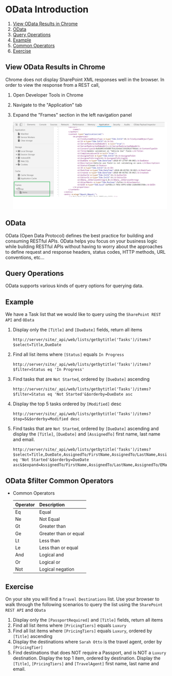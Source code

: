 # OData Introduction

1. [View OData Results in Chrome](#-View-OData-Results-in-Chrome)
2. [OData](#-OData)
3. [Query Operations](#-Query-Operations)
4. [Example](#-Example)
5. [Common Operators](#-OData-$filter-Common-Operators)
6. [Exercise](#-Exercise)

## View OData Results in Chrome
Chrome does not display SharePoint XML responses well in the browser. In order to view the response from a REST call,
1. Open Developer Tools in Chrome
2. Navigate to the "Application" tab
3. Expand the "Frames" section in the left navigation panel

    ![alt text](./ODataResponse-Chrome.png "Chrome XML")

## OData
OData (Open Data Protocol) defines the best practice for building and consuming RESTful APIs. OData helps you focus on your business logic while building RESTful APIs without having to worry about the approaches to define request and response headers, status codes, HTTP methods, URL conventions, etc...

## Query Operations
OData supports various kinds of query options for querying data.

## Example
We have a Task list that we would like to query using the `SharePoint REST API` and `OData`

1. Display only the `[Title]` and `[DueDate]` fields, return all items

    ```
    http://server/site/_api/web/lists/getbytitle('Tasks')/items?$select=Title,DueDate
    ```

2. Find all list items where `[Status]` equals `In Progress`

    ```
    http://server/site/_api/web/lists/getbytitle('Tasks')/items?$filter=Status eq 'In Progress'
    ```

3. Find tasks that are `Not Started`, ordered by `[DueDate]` ascending

    ```
    http://server/site/_api/web/lists/getbytitle('Tasks')/items?$filter=Status eq 'Not Started'&$orderby=DueDate asc
    ```

4. Display the top 5 tasks ordered by `[Modified]` desc

    ```
    http://server/site/_api/web/lists/getbytitle('Tasks')/items?$top=5&$orderby=Modified desc
    ```

5. Find tasks that are `Not Started`, ordered by `[DueDate]` ascending and display the `[Title]`, `[DueDate]` and `[AssignedTo]` first name, last name and email.

    ```
    http://server/site/_api/web/lists/getbytitle('Tasks')/items?$select=Title,DueDate,AssignedTo/FirstName,AssignedTo/LastName,AssignedTo/EMail&$filter=Status eq 'Not Started'&$orderby=DueDate asc&$expand=AssignedTo/FirstName,AssignedTo/LastName,AssignedTo/EMail
    ```

## OData $filter Common Operators
* Common Operators

    | Operator       | Description           
    | ------------- |-------------
    | Eq    | Equal
    | Ne    | Not Equal      
    | Gt    | Greater than
    | Ge    | Greater than or equal
    | Lt    | Less than
    | Le    | Less than or equal
    | And   | Logical and
    | Or    | Logical or
    | Not   | Logical negation

## Exercise
On your site you will find a `Travel Destinations` list. Use your browser to walk through the following scenarios to query the list using the `SharePoint REST API` and `OData`

1. Display only the `[PassportRequired]` and `[Title]` fields, return all items
2. Find all list items where `[PricingTiers]` equals `Luxury`
3. Find all list items where `[PricingTiers]` equals `Luxury`, ordered by `[Title]` ascending
4. Display the destinations where `Sarah Otto` is the travel agent, order by `[PricingTier]`
5. Find destinations that does NOT require a Passport, and is NOT a `Luxury` destination. Display the top 1 item, ordered by destination. Display the `[Title]`, `[PricingTiers]` and `[TravelAgent]` first name, last name and email.

